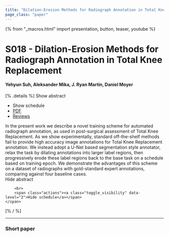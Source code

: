 ```yaml
---
title: "Dilation-Erosion Methods for Radiograph Annotation in Total Knee Replacement"
page_class: "paper"
---
```


{% from "_macros.html" import presentation, button, teaser, youtube %}

# S018 - Dilation-Erosion Methods for Radiograph Annotation in Total Knee Replacement

#### Yehyun Suh, Aleksander Mika, J. Ryan Martin, Daniel Moyer

[% .details %]
<a class="toggle_visibility" data-selector=".abstract" data-level="3">Show abstract</a>
- <a class="toggle_visibility" data-selector=".schedule" data-level="3">Show schedule</a>
- <a href="https://openreview.net/pdf?id=bVC9bi_-t7Y">PDF</a>
- <a href="https://openreview.net/forum?id=bVC9bi_-t7Y">Reviews</a>

<p>
    <span class="abstract">
        In the present work we describe a novel training scheme for automated radiograph annotation, as used in post-surgical assessment of Total Knee Replacement. As we show experimentally, standard off-the-shelf methods fail to provide high accuracy image annotations for Total Knee Replacement annotation. We instead adopt a U-Net based segmentation style annotator, relax the task by dilating annotations into larger label regions, then progressively erode these label regions back to the base task on a schedule based on training epoch. We demonstrate the advantages of this scheme on a dataset of radiographs with gold-standard expert annotations, comparing against four baseline cases.
        <br>
        <span class="actions"><a class="toggle_visibility" data-level="2">Hide abstract</a></span>
    </span>
</p>

<p>
    <span class="schedule">
        
        <br>
        <span class="actions"><a class="toggle_visibility" data-level="2">Hide schedule</a></span>
    </span>
</p>
[% / %]

---


### Short paper

